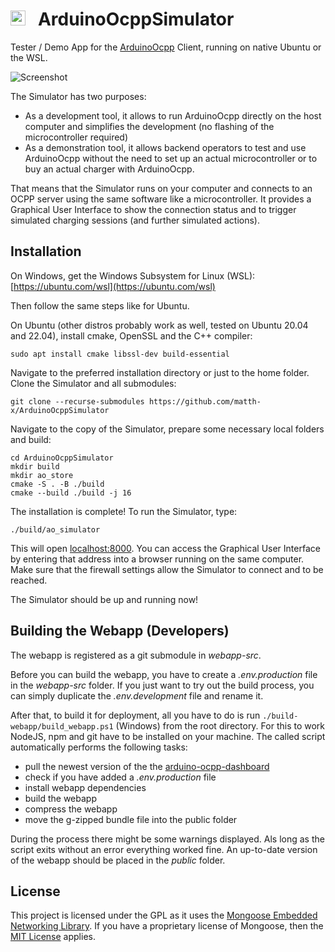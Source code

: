 # <img src="https://user-images.githubusercontent.com/63792403/133922028-fefc8abb-fde9-460b-826f-09a458502d17.png" alt="Icon" height="24"> &nbsp; ArduinoOcppSimulator

Tester / Demo App for the [ArduinoOcpp](https://github.com/matth-x/ArduinoOcpp) Client, running on native Ubuntu or the WSL.

![Screenshot](https://github.com/agruenb/arduino-ocpp-dashboard/blob/master/docs/img/status_page.png)

The Simulator has two purposes:
- As a development tool, it allows to run ArduinoOcpp directly on the host computer and simplifies the development (no flashing of the microcontroller required)
- As a demonstration tool, it allows backend operators to test and use ArduinoOcpp without the need to set up an actual microcontroller or to buy an actual charger with ArduinoOcpp.

That means that the Simulator runs on your computer and connects to an OCPP server using the same software like a microcontroller. It provides a Graphical User Interface to show the connection status and to trigger simulated charging sessions (and further simulated actions).

## Installation

On Windows, get the Windows Subsystem for Linux (WSL): [https://ubuntu.com/wsl](https://ubuntu.com/wsl)

Then follow the same steps like for Ubuntu.

On Ubuntu (other distros probably work as well, tested on Ubuntu 20.04 and 22.04), install cmake, OpenSSL and the C++ compiler:

```shell
sudo apt install cmake libssl-dev build-essential
```

Navigate to the preferred installation directory or just to the home folder. Clone the Simulator and all submodules:

```shell
git clone --recurse-submodules https://github.com/matth-x/ArduinoOcppSimulator
```

Navigate to the copy of the Simulator, prepare some necessary local folders and build:

```shell
cd ArduinoOcppSimulator
mkdir build
mkdir ao_store
cmake -S . -B ./build
cmake --build ./build -j 16
```

The installation is complete! To run the Simulator, type:

```shell
./build/ao_simulator
```

This will open [localhost:8000](http://localhost:8000). You can access the Graphical User Interface by entering that address into a browser running on the same computer. Make sure that the firewall settings allow the Simulator to connect and to be reached.

The Simulator should be up and running now!

## Building the Webapp (Developers)

The webapp is registered as a git submodule in *webapp-src*.

Before you can build the webapp, you have to create a *.env.production* file in the *webapp-src* folder. If you just want to try out the build process, you can simply duplicate the *.env.development* file and rename it.

After that, to build it for deployment, all you have to do is run `./build-webapp/build_webapp.ps1` (Windows) from the root directory.
For this to work NodeJS, npm and git have to be installed on your machine. The called script automatically performs the following tasks: 

 - pull the newest version of the the [arduino-ocpp-dashboard](https://github.com/agruenb/arduino-ocpp-dashboard)
 - check if you have added a *.env.production* file
 - install webapp dependencies
 - build the webapp
 - compress the webapp
 - move the g-zipped bundle file into the public folder

During the process there might be some warnings displayed. Als long as the script exits without an error everything worked fine. An up-to-date version of the webapp should be placed in the *public* folder.

## License

This project is licensed under the GPL as it uses the [Mongoose Embedded Networking Library](https://github.com/cesanta/mongoose). If you have a proprietary license of Mongoose, then the [MIT License](https://github.com/matth-x/ArduinoOcpp/blob/master/LICENSE) applies.
